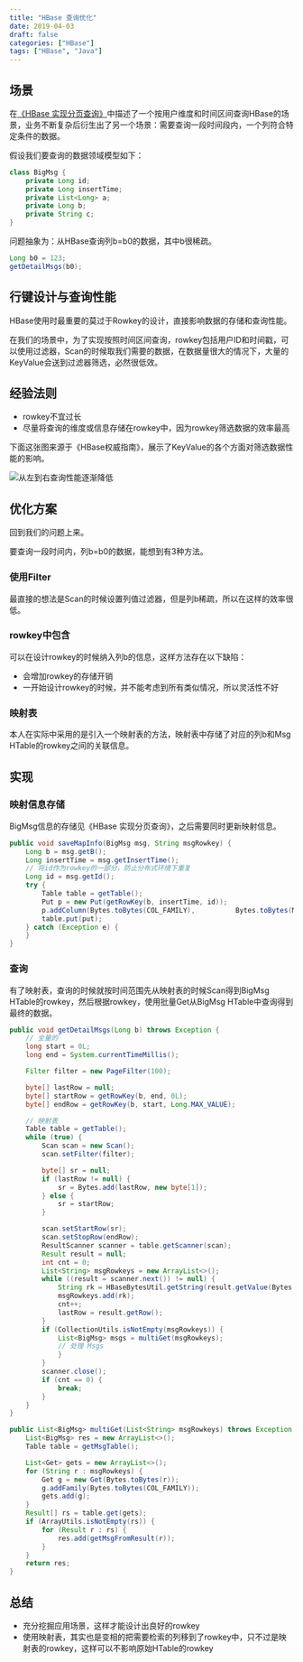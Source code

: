 ```yaml
---
title: "HBase 查询优化"
date: 2019-04-03
draft: false
categories: ["HBase"]
tags: ["HBase", "Java"]
---
```


## 场景

在[《HBase 实现分页查询》](http://vonzhou.com/2019/hbase-page/)中描述了一个按用户维度和时间区间查询HBase的场景，业务不断复杂后衍生出了另一个场景：需要查询一段时间段内，一个列符合特定条件的数据。

假设我们要查询的数据领域模型如下：

```java
class BigMsg {
    private Long id;
    private Long insertTime;
    private List<Long> a;
    private Long b;
    private String c;
}
```

问题抽象为：从HBase查询列b=b0的数据，其中b很稀疏。

```java
Long b0 = 123;
getDetailMsgs(b0);
```

## 行键设计与查询性能

HBase使用时最重要的莫过于Rowkey的设计，直接影响数据的存储和查询性能。

在我们的场景中，为了实现按照时间区间查询，rowkey包括用户ID和时间戳，可以使用过滤器，Scan的时候取我们需要的数据，在数据量很大的情况下，大量的KeyValue会送到过滤器筛选，必然很低效。


## 经验法则

* rowkey不宜过长
* 尽量将查询的维度或信息存储在rowkey中，因为rowkey筛选数据的效率最高

下面这张图来源于《HBase权威指南》，展示了KeyValue的各个方面对筛选数据性能的影响。

![从左到右查询性能逐渐降低](/images/hbase-query-optimize-1.png)

## 优化方案

回到我们的问题上来。

要查询一段时间内，列b=b0的数据，能想到有3种方法。

### 使用Filter

最直接的想法是Scan的时候设置列值过滤器，但是列b稀疏，所以在这样的效率很低。

### rowkey中包含

可以在设计rowkey的时候纳入列b的信息，这样方法存在以下缺陷：

* 会增加rowkey的存储开销
* 一开始设计rowkey的时候，并不能考虑到所有类似情况，所以灵活性不好

### 映射表

本人在实际中采用的是引入一个映射表的方法，映射表中存储了对应的列b和Msg HTable的rowkey之间的关联信息。

## 实现

### 映射信息存储

BigMsg信息的存储见《HBase 实现分页查询》，之后需要同时更新映射信息。

```java
public void saveMapInfo(BigMsg msg, String msgRowkey) {
    Long b = msg.getB();
    Long insertTime = msg.getInsertTime();
    // 将id作为rowkey的一部分，防止分布式环境下重复
    Long id = msg.getId();
    try {
        Table table = getTable();
 		Put p = new Put(getRowKey(b, insertTime, id));
        p.addColumn(Bytes.toBytes(COL_FAMILY), 			Bytes.toBytes(MSG_ID_COL), Bytes.toBytes(msgRowkey));
        table.put(put);
    } catch (Exception e) {
    }
}
```

### 查询

有了映射表，查询的时候就按时间范围先从映射表的时候Scan得到BigMsg HTable的rowkey，然后根据rowkey，使用批量Get从BigMsg HTable中查询得到最终的数据。

```java
public void getDetailMsgs(Long b) throws Exception {
    // 全量的
    long start = 0L;
    long end = System.currentTimeMillis();

    Filter filter = new PageFilter(100);

    byte[] lastRow = null;
    byte[] startRow = getRowKey(b, end, 0L);
    byte[] endRow = getRowKey(b, start, Long.MAX_VALUE);

	// 映射表
    Table table = getTable();
    while (true) {
        Scan scan = new Scan();
        scan.setFilter(filter);

        byte[] sr = null;
        if (lastRow != null) {
            sr = Bytes.add(lastRow, new byte[1]);
        } else {
            sr = startRow;
        }

        scan.setStartRow(sr);
        scan.setStopRow(endRow);
        ResultScanner scanner = table.getScanner(scan);
        Result result = null;
        int cnt = 0;
        List<String> msgRowkeys = new ArrayList<>();
        while ((result = scanner.next()) != null) {
            String rk = HBaseBytesUtil.getString(result.getValue(Bytes.toBytes(COL_FAMILY), Bytes.toBytes("id")));
            msgRowkeys.add(rk);
            cnt++;
            lastRow = result.getRow();
        }
        if (CollectionUtils.isNotEmpty(msgRowkeys)) {
            List<BigMsg> msgs = multiGet(msgRowkeys);
            // 处理 Msgs
            }
        }
        scanner.close();
        if (cnt == 0) {
            break;
        }
    }
}

public List<BigMsg> multiGet(List<String> msgRowkeys) throws Exception {
    List<BigMsg> res = new ArrayList<>();
    Table table = getMsgTable();

    List<Get> gets = new ArrayList<>();
    for (String r : msgRowkeys) {
        Get g = new Get(Bytes.toBytes(r));
        g.addFamily(Bytes.toBytes(COL_FAMILY));
        gets.add(g);
    }
    Result[] rs = table.get(gets);
    if (ArrayUtils.isNotEmpty(rs)) {
        for (Result r : rs) {
            res.add(getMsgFromResult(r));
        }
    }
    return res;
}
```

## 总结

* 充分挖掘应用场景，这样才能设计出良好的rowkey
* 使用映射表，其实也是变相的把需要检索的列移到了rowkey中，只不过是映射表的rowkey，这样可以不影响原始HTable的rowkey










